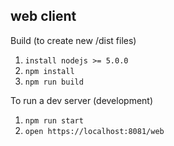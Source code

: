 ## web client

Build (to create new /dist files)

1. `install nodejs >= 5.0.0`
2. `npm install`
3. `npm run build`

To run a dev server (development)

1. `npm run start`
2. `open https://localhost:8081/web`
